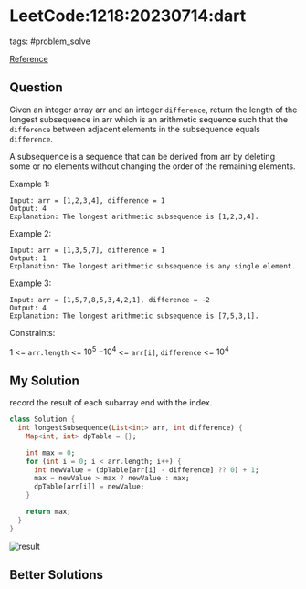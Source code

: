 # LeetCode:1218:20230714:dart

tags: #problem_solve

[Reference](https://leetcode.com/problems/longest-arithmetic-subsequence-of-given-difference/description/)

## Question

Given an integer array arr and an integer `difference`, return the length of the longest subsequence in arr which is an arithmetic sequence such that the `difference` between adjacent elements in the subsequence equals `difference`.

A subsequence is a sequence that can be derived from arr by deleting some or no elements without changing the order of the remaining elements.

Example 1:

```text
Input: arr = [1,2,3,4], difference = 1
Output: 4
Explanation: The longest arithmetic subsequence is [1,2,3,4].
```

Example 2:

```text
Input: arr = [1,3,5,7], difference = 1
Output: 1
Explanation: The longest arithmetic subsequence is any single element.
```

Example 3:

```text
Input: arr = [1,5,7,8,5,3,4,2,1], difference = -2
Output: 4
Explanation: The longest arithmetic subsequence is [7,5,3,1].
```

Constraints:

1 <= `arr.length` <= $10^5$
$-10^4$ <= `arr[i]`, `difference` <= $10^4$

## My Solution

record the result of each subarray end with the index.

```dart
class Solution {
  int longestSubsequence(List<int> arr, int difference) {
    Map<int, int> dpTable = {};

    int max = 0;
    for (int i = 0; i < arr.length; i++) {
      int newValue = (dpTable[arr[i] - difference] ?? 0) + 1;
      max = newValue > max ? newValue : max;
      dpTable[arr[i]] = newValue;
    }

    return max;
  }
}
```

![result](https://i.imgur.com/SYoRRDy.png)

## Better Solutions
